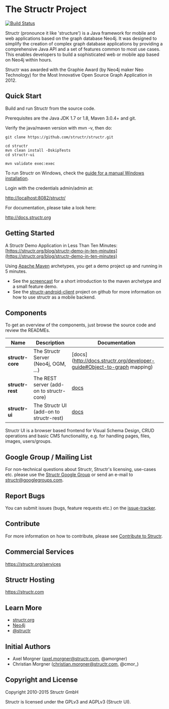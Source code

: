 # The Structr Project

[![Build Status](http://ci.structr.org:59398/buildStatus/icon?job=Structr&style=plastic)](http://ci.structr.org:59398/job/Structr)

Structr (pronounce it like 'structure') is a Java framework for mobile and web applications based on the graph database Neo4j. It was designed to simplify the creation of complex graph database applications by providing a comprehensive Java API and a set of features common to most use cases. This enables developers to build a sophisticated web or mobile app based on Neo4j within hours.

Structr was awarded with the Graphie Award (by Neo4j maker Neo Technology) for the Most Innovative Open Source Graph Application in 2012.


## Quick Start

Build and run Structr from the source code.

Prerequisites are the Java JDK 1.7 or 1.8, Maven 3.0.4+ and git.

Verify the java/maven version with mvn -v, then do:

```
git clone https://github.com/structr/structr.git

cd structr
mvn clean install -DskipTests
cd structr-ui

mvn validate exec:exec
```

To run Structr on Windows, check the [guide for a manual Windows installation](https://github.com/structr/structr/blob/master/docs/markdown/installation-and-configuration-guide/00_installation/03_windows-manual-installation.md).

Login with the credentials admin/admin at:

[http://localhost:8082/structr/](http://localhost:8082/structr/)

For documentation, please take a look here:

http://docs.structr.org

## Getting Started

A Structr Demo Application in Less Than Ten Minutes: [https://structr.org/blog/structr-demo-in-ten-minutes](https://structr.org/blog/structr-demo-in-ten-minutes)

Using [Apache Maven](http://maven.apache.org/) archetypes, you get a demo project up and running in 5 minutes.

- See the [screencast](http://vimeo.com/53235075) for a short introduction to the maven archetype and a small feature demo.
- See the [structr-android-client](https://github.com/structr/structr-android-client) project on github for more information on how to use structr as a mobile backend.


## Components

To get an overview of the components, just browse the source code and review the READMEs.

Name             | Description                              | Documentation
---------------- | ---------------------------------------- | -----------------------------------------------------------------
**structr-core** | The Structr Server (Neo4j, OGM, ...)     | [docs](http://docs.structr.org/developer-guide#Object-to-graph mapping)
**structr-rest** | The REST server (add-on to structr-core) | [docs](http://docs.structr.org/REST-user-guide)
**structr-ui**   | The Structr UI (add-on to structr-rest)  | [docs](http://docs.structr.org/frontend-user-guide)

Structr UI is a browser based frontend for Visual Schema Design, CRUD operations and basic CMS functionalitiy, e.g. for handling pages, files, images, users/groups.

## Google Group / Mailing List

For non-technical questions about Structr, Structr's licensing, use-cases etc. please use the [Structr Google Group](https://groups.google.com/forum/#!forum/structr) or send an e-mail to [structr@googlegroups.com](structr@googlegroups.com).

## Report Bugs

You can submit issues (bugs, feature requests etc.) on the [issue-tracker](https://github.com/structr/structr/issues).

## Contribute

For more information on how to contribute, please see [Contribute to Structr](http://docs.structr.org/contribute).

## Commercial Services

https://structr.org/services

## Structr Hosting

https://structr.com

## Learn More

- [structr.org](http://structr.org)
- [Neo4j](http://neo4j.com)
- [@structr](https://twitter.com/structr)

## Initial Authors

- Axel Morgner (axel.morgner@structr.com, @amorgner)
- Christian Morgner (christian.morgner@structr.com, @cmor_)

## Copyright and License

Copyright 2010-2015 Structr GmbH

Structr is licensed under the GPLv3 and AGPLv3 (Structr UI).

